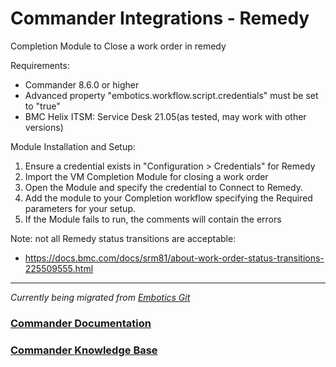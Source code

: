 # Commander Integrations - Remedy

Completion Module to Close a work order in remedy

Requirements: 
* Commander 8.6.0 or higher
* Advanced property "embotics.workflow.script.credentials" must be set to "true"
* BMC Helix ITSM: Service Desk 21.05(as tested, may work with other versions)

Module Installation and Setup:
1. Ensure a credential exists in "Configuration > Credentials" for Remedy 
2. Import the VM Completion Module for closing a work order
2. Open the Module and specify the credential to Connect to Remedy. 
3. Add the module to your Completion workflow specifying the Required parameters for your setup.
4. If the Module fails to run, the comments will contain the errors 

Note: not all Remedy status transitions are acceptable: 
* https://docs.bmc.com/docs/srm81/about-work-order-status-transitions-225509555.html

____

*Currently being migrated from [Embotics Git](https://github.com/Embotics)*

### [Commander Documentation](https://docs.snowsoftware.com/commander/index.htm)

### [Commander Knowledge Base](https://community.snowsoftware.com/s/topic/0TO1r000000E5srGAC/commander?tabset-056aa=2)
